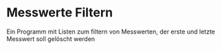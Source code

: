 # Messwerte Filtern
 Ein Programm mit Listen zum filtern von Messwerten, der erste und letzte Messwert soll gelöscht werden
